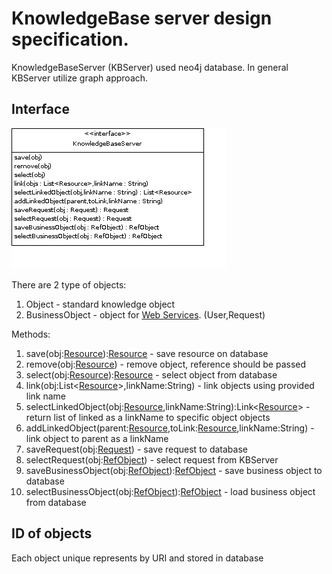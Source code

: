 # KnowledgeBase server design specification.
KnowledgeBaseServer (KBServer) used neo4j database. In general KBServer utilize graph approach.

## Interface

![KnowledgeBase interface](https://github.com/development-team/2/raw/master/doc/design-specification/uml/images/KnowledgeBaseServer.png)

There are 2 type of objects:

 1. Object - standard knowledge object
 1. BusinessObject - object for [Web Services](tu-web-service.md). (User,Request)

Methods:
 1. save(obj:[Resource](knowledge.md#Resource)):[Resource](knowledge.md#Resource) - save resource on database
 1. remove(obj:[Resource](knowledge.md#Resource)) - remove object, reference should be passed
 1. select(obj:[Resource](knowledge.md#Resource)):[Resource](knowledge.md#Resource) - select object from database
 1. link(obj:List<[Resource](knowledge.md#Resource)>,linkName:String) -  link objects using provided link name
 1. selectLinkedObject(obj:[Resource](knowledge.md#Resource),linkName:String):Link<[Resource](knowledge.md#Resource)> - return list of linked as a linkName to specific object objects
 1. addLinkedObject(parent:[Resource](knowledge.md#Resource),toLink:[Resource](knowledge.md#Resource),linkName:String) - link object to parent as a linkName
 1. saveRequest(obj:[Request](tu-web-service.md#Request)) - save request to database
 1. selectRequest(obj:[RefObject](tu-web-service.md#RefObject)) - select request from KBServer
 1. saveBusinessObject(obj:[RefObject](tu-web-service.md#RefObject)):[RefObject](tu-web-service.md#RefObject) - save business object to database
 1. selectBusinessObject(obj:[RefObject](tu-web-service.md#RefObject)):[RefObject](tu-web-service.md#RefObject) - load business object from database

## ID of objects
Each object unique represents by URI and stored in database